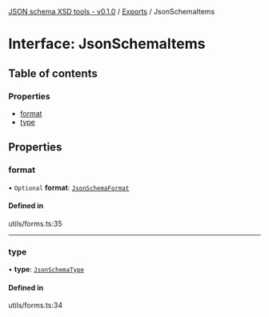 [JSON schema XSD tools - v0.1.0](../README.md) / [Exports](../modules.md) / JsonSchemaItems

# Interface: JsonSchemaItems

## Table of contents

### Properties

- [format](JsonSchemaItems.md#format)
- [type](JsonSchemaItems.md#type)

## Properties

### format

• `Optional` **format**: [`JsonSchemaFormat`](../modules.md#jsonschemaformat)

#### Defined in

utils/forms.ts:35

___

### type

• **type**: [`JsonSchemaType`](../modules.md#jsonschematype)

#### Defined in

utils/forms.ts:34
